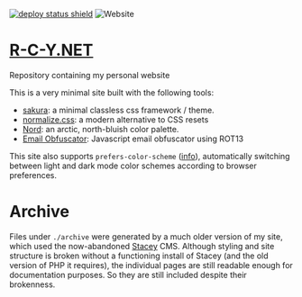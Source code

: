 [![deploy status shield](https://img.shields.io/github/workflow/status/rouyng/rcy-website/Publish%20Website?label=deploy&style=flat-square)](https://github.com/rouyng/rcy-website/actions?query=workflow%3A%22Publish+Website%22) ![Website](https://img.shields.io/website?down_message=offline&up_message=online&url=http%3A%2F%2Fwww.r-c-y.net)
# [R-C-Y.NET](www.r-c-y.net)
Repository containing my personal website

This is a very minimal site  built with the following tools:
- [sakura](https://github.com/oxalorg/sakura): a minimal classless css framework / theme.
- [normalize.css](https://github.com/necolas/normalize.css/): a modern alternative to CSS resets
- [Nord](https://github.com/arcticicestudio/nord): an arctic, north-bluish color palette.
- [Email Obfuscator](http://rot13.florianbersier.com/): Javascript email obfuscator using ROT13

This site also supports `prefers-color-scheme` ([info](https://web.dev/prefers-color-scheme/)), automatically switching between light and dark mode color schemes according to browser preferences.

# Archive
Files under `./archive` were generated by a much older version of my site, which used the now-abandoned [Stacey](https://github.com/kolber/stacey) CMS. Although styling and site structure is broken without a functioning install of Stacey (and the old version of PHP it requires), the individual pages are still readable enough for documentation purposes. So they are still included despite their brokenness.
